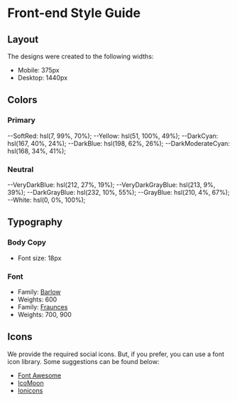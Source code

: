 # Front-end Style Guide

## Layout

The designs were created to the following widths:

- Mobile: 375px
- Desktop: 1440px

## Colors

### Primary

--SoftRed: hsl(7, 99%, 70%);
--Yellow: hsl(51, 100%, 49%);
--DarkCyan: hsl(167, 40%, 24%);
--DarkBlue: hsl(198, 62%, 26%);
--DarkModerateCyan: hsl(168, 34%, 41%);

### Neutral

--VeryDarkBlue: hsl(212, 27%, 19%);
--VeryDarkGrayBlue: hsl(213, 9%, 39%);
--DarkGrayBlue: hsl(232, 10%, 55%);
--GrayBlue: hsl(210, 4%, 67%);
--White: hsl(0, 0%, 100%);

## Typography

### Body Copy

- Font size: 18px

### Font

- Family: [Barlow](https://fonts.google.com/specimen/Barlow)
- Weights: 600
- Family: [Fraunces](https://fonts.google.com/specimen/Fraunces)
- Weights: 700, 900

## Icons

We provide the required social icons. But, if you prefer, you can use a font icon library. Some suggestions can be found below:

- [Font Awesome](https://fontawesome.com)
- [IcoMoon](https://icomoon.io)
- [Ionicons](https://ionicons.com)
